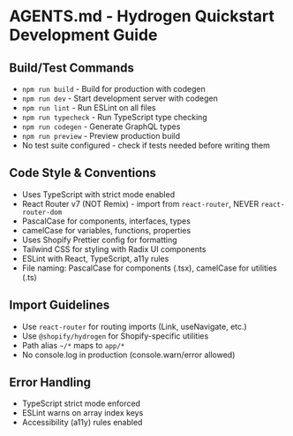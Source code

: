 # AGENTS.md - Hydrogen Quickstart Development Guide

## Build/Test Commands

- `npm run build` - Build for production with codegen
- `npm run dev` - Start development server with codegen
- `npm run lint` - Run ESLint on all files
- `npm run typecheck` - Run TypeScript type checking
- `npm run codegen` - Generate GraphQL types
- `npm run preview` - Preview production build
- No test suite configured - check if tests needed before writing them

## Code Style & Conventions

- Uses TypeScript with strict mode enabled
- React Router v7 (NOT Remix) - import from `react-router`, NEVER `react-router-dom`
- PascalCase for components, interfaces, types
- camelCase for variables, functions, properties
- Uses Shopify Prettier config for formatting
- Tailwind CSS for styling with Radix UI components
- ESLint with React, TypeScript, a11y rules
- File naming: PascalCase for components (.tsx), camelCase for utilities (.ts)

## Import Guidelines

- Use `react-router` for routing imports (Link, useNavigate, etc.)
- Use `@shopify/hydrogen` for Shopify-specific utilities
- Path alias `~/*` maps to `app/*`
- No console.log in production (console.warn/error allowed)

## Error Handling

- TypeScript strict mode enforced
- ESLint warns on array index keys
- Accessibility (a11y) rules enabled
